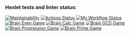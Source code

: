 ### Hexlet tests and linter status:

[![Maintainability](https://api.codeclimate.com/v1/badges/a99a88d28ad37a79dbf6/maintainability)](https://codeclimate.com/github/codeclimate/codeclimate/maintainability)
[![Actions Status](https://github.com/jprestor/backend-project-lvl1/workflows/hexlet-check/badge.svg)](https://github.com/jprestor/backend-project-lvl1/actions)
[![My Workflow Status](https://github.com/jprestor/backend-project-lvl1/actions/workflows/my-workflow.yml/badge.svg)](https://github.com/jprestor/backend-project-lvl1/actions/workflows/my-workflow.yml)
[![Brain Even Game](https://asciinema.org/a/JfaxUdJRtqZnhb2Tgv1v5TBgD.svg)](https://asciinema.org/a/JfaxUdJRtqZnhb2Tgv1v5TBgD)
[![Brain Calc Game](https://asciinema.org/a/qfXmA2qiq5OFVjEfuEHRmeudI.svg)](https://asciinema.org/a/qfXmA2qiq5OFVjEfuEHRmeudI)
[![Brain GСD Game](https://asciinema.org/a/450542.svg)](https://asciinema.org/a/450542)
[![Brain Progression Game](https://asciinema.org/a/qz77vw1dG6pCEDrZ2jJcslv6w.svg)](https://asciinema.org/a/qz77vw1dG6pCEDrZ2jJcslv6w)
[![Brain Prime Game](https://asciinema.org/a/fMsIwINAo62LVEW2OyxWC9YrH.svg)](https://asciinema.org/a/fMsIwINAo62LVEW2OyxWC9YrH)
